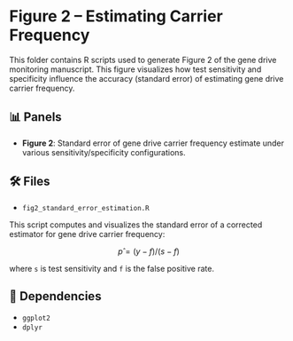 # Figure 2 – Estimating Carrier Frequency

This folder contains R scripts used to generate Figure 2 of the gene drive monitoring manuscript. This figure visualizes how test sensitivity and specificity influence the accuracy (standard error) of estimating gene drive carrier frequency.

## 📊 Panels

- **Figure 2**: Standard error of gene drive carrier frequency estimate under various sensitivity/specificity configurations.

## 🛠️ Files

- `fig2_standard_error_estimation.R`

This script computes and visualizes the standard error of a corrected estimator for gene drive carrier frequency:
```math
p̂ = (y - f) / (s - f)
```
where `s` is test sensitivity and `f` is the false positive rate.

## 📎 Dependencies

- `ggplot2`
- `dplyr`

